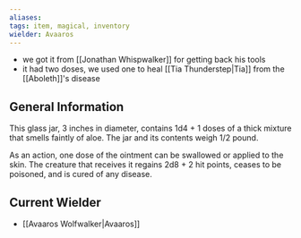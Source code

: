 ```yaml
---
aliases: 
tags: item, magical, inventory
wielder: Avaaros
---
```


- we got it from [[Jonathan Whispwalker]] for getting back his tools
- it had two doses, we used one to heal [[Tia Thunderstep|Tia]] from the [[Aboleth]]'s disease

## General Information
This glass jar, 3 inches in diameter, contains 1d4 + 1 doses of a thick mixture that smells faintly of aloe. The jar and its contents weigh 1/2 pound.

As an action, one dose of the ointment can be swallowed or applied to the skin. The creature that receives it regains 2d8 + 2 hit points, ceases to be poisoned, and is cured of any disease.

## Current Wielder
- [[Avaaros Wolfwalker|Avaaros]]

